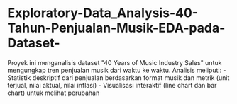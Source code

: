 # Exploratory-Data_Analysis-40-Tahun-Penjualan-Musik-EDA-pada-Dataset-
Proyek ini menganalisis dataset "40 Years of Music Industry Sales" untuk mengungkap tren penjualan musik dari waktu ke waktu. Analisis meliputi:  - Statistik deskriptif dari penjualan berdasarkan format musik dan metrik (unit terjual, nilai aktual, nilai inflasi) - Visualisasi interaktif (line chart dan bar chart) untuk melihat perubahan 
